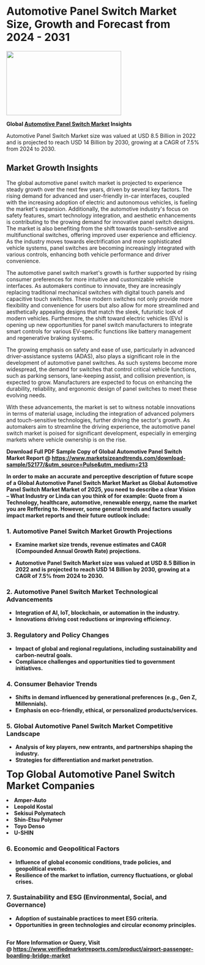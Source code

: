 <H1>Automotive Panel Switch Market Size, Growth and Forecast from 2024 - 2031</H1><img class="aligncenter size-medium wp-image-584254" src="https://thirdeyenews.in/wp-content/uploads/2024/09/Global-Market-Research-300x168.jpeg" alt="" width="300" height="168" /><p><strong>Global&nbsp;<a href="https://www.marketsizeandtrends.com/download-sample/52177/&amp;utm_source=Pulse&amp;utm_medium=213">Automotive Panel Switch Market</a> Insights</strong></p><p>Automotive Panel Switch Market size was valued at USD 8.5 Billion in 2022 and is projected to reach USD 14 Billion by 2030, growing at a CAGR of 7.5% from 2024 to 2030.</p><p><h2>Market Growth Insights</h2> <p>The global automotive panel switch market is projected to experience steady growth over the next few years, driven by several key factors. The rising demand for advanced and user-friendly in-car interfaces, coupled with the increasing adoption of electric and autonomous vehicles, is fueling the market's expansion. Additionally, the automotive industry's focus on safety features, smart technology integration, and aesthetic enhancements is contributing to the growing demand for innovative panel switch designs. The market is also benefiting from the shift towards touch-sensitive and multifunctional switches, offering improved user experience and efficiency. As the industry moves towards electrification and more sophisticated vehicle systems, panel switches are becoming increasingly integrated with various controls, enhancing both vehicle performance and driver convenience.</p> <p><strong></strong></p> <p>The automotive panel switch market's growth is further supported by rising consumer preferences for more intuitive and customizable vehicle interfaces. As automakers continue to innovate, they are increasingly replacing traditional mechanical switches with digital touch panels and capacitive touch switches. These modern switches not only provide more flexibility and convenience for users but also allow for more streamlined and aesthetically appealing designs that match the sleek, futuristic look of modern vehicles. Furthermore, the shift toward electric vehicles (EVs) is opening up new opportunities for panel switch manufacturers to integrate smart controls for various EV-specific functions like battery management and regenerative braking systems.</p> <p>The growing emphasis on safety and ease of use, particularly in advanced driver-assistance systems (ADAS), also plays a significant role in the development of automotive panel switches. As such systems become more widespread, the demand for switches that control critical vehicle functions, such as parking sensors, lane-keeping assist, and collision prevention, is expected to grow. Manufacturers are expected to focus on enhancing the durability, reliability, and ergonomic design of panel switches to meet these evolving needs.</p> <p>With these advancements, the market is set to witness notable innovations in terms of material usage, including the integration of advanced polymers and touch-sensitive technologies, further driving the sector's growth. As automakers aim to streamline the driving experience, the automotive panel switch market is poised for significant development, especially in emerging markets where vehicle ownership is on the rise.</p> <p><strong></p><p><span class=""><strong>Download Full PDF Sample Copy of Global Automotive Panel Switch Market Report</strong> @ <a href="https://www.marketsizeandtrends.com/download-sample/52177/&amp;utm_source=Pulse&amp;utm_medium=213" target="_blank">https://www.marketsizeandtrends.com/download-sample/52177/&amp;utm_source=Pulse&amp;utm_medium=213</a></span></p><p>In order to make an accurate and perceptive description of future scope of a Global&nbsp;Automotive Panel Switch Market Market as Global&nbsp;Automotive Panel Switch Market Market of 2025, you need to describe a clear Vision &ndash; What Industry or Linda can you think of for example: Quote from a Technology, healthcare, automotive, renewable energy, name the market you are Reffering to. However, some general trends and factors usually impact market reports and their future outlook include:</p><h3>1.&nbsp;<strong>Automotive Panel Switch Market Growth Projections</strong></h3><ul><li>Examine market size trends, revenue estimates and CAGR (Compounded Annual Growth Rate) projections.</li><li><p>Automotive Panel Switch Market size was valued at USD 8.5 Billion in 2022 and is projected to reach USD 14 Billion by 2030, growing at a CAGR of 7.5% from 2024 to 2030.</p></li></ul><h3>2.&nbsp;<strong>Automotive Panel Switch Market Technological Advancements</strong></h3><ul><li>Integration of AI, IoT, blockchain, or automation in the industry.</li><li>Innovations driving cost reductions or improving efficiency.</li></ul><h3>3.&nbsp;<strong>Regulatory and Policy Changes</strong></h3><ul><li>Impact of global and regional regulations, including sustainability and carbon-neutral goals.</li><li>Compliance challenges and opportunities tied to government initiatives.</li></ul><h3>4.&nbsp;<strong>Consumer Behavior Trends</strong></h3><ul><li>Shifts in demand influenced by generational preferences (e.g., Gen Z, Millennials).</li><li>Emphasis on eco-friendly, ethical, or personalized products/services.</li></ul><h3>5.&nbsp;<strong>Global Automotive Panel Switch Market Competitive Landscape</strong></h3><ul><li>Analysis of key players, new entrants, and partnerships shaping the industry.</li><li>Strategies for differentiation and market penetration.</li></ul><p data-pm-slice="1 1 []"><span style="color: inherit; font-family: inherit; font-size: 25px;">Top Global Automotive Panel Switch Market Companies</span></p><div class="" data-test-id=""><p><li>Amper-Auto</li><li> Leopold Kostal</li><li> Sekisui Polymatech</li><li> Shin-Etsu Polymer</li><li> Toyo Denso</li><li> U-SHIN</li></p></div><h3>6.&nbsp;<strong>Economic and Geopolitical Factors</strong></h3><ul><li>Influence of global economic conditions, trade policies, and geopolitical events.</li><li>Resilience of the market to inflation, currency fluctuations, or global crises.</li></ul><h3>7.&nbsp;<strong>Sustainability and ESG (Environmental, Social, and Governance)</strong></h3><ul><li>Adoption of sustainable practices to meet ESG criteria.</li><li>Opportunities in green technologies and circular economy principles.</li></ul><h2><strong style="font-size: 14px;">For More Information or Query, Visit @&nbsp;</strong><a style="background-color: #ffffff; font-size: 14px;" href="https://www.marketsizeandtrends.com/report/automotive-panel-switch-market/" target="_blank">https://www.verifiedmarketreports.com/product/airport-passenger-boarding-bridge-market</a></h2>
